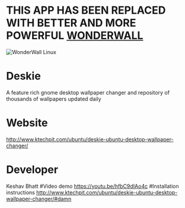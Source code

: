 # THIS APP HAS BEEN REPLACED WITH BETTER AND MORE POWERFUL [WONDERWALL](https://snapcraft.io/wonderwall)

![WonderWall Linux](https://res.cloudinary.com/canonical/image/fetch/q_auto,f_auto,w_1170/https://dashboard.snapcraft.io/site_media/appmedia/2018/05/2.jpg)

# Deskie
A feature rich gnome desktop wallpaper changer and repository of thousands of wallpapers updated daily 
# Website 
http://www.ktechpit.com/ubuntu/deskie-ubuntu-desktop-wallpaper-changer/
# Developer
Keshav Bhatt
#Video demo
https://youtu.be/hfbC9dIAo4c
#Installation instructions 
http://www.ktechpit.com/ubuntu/deskie-ubuntu-desktop-wallpaper-changer/#damn


